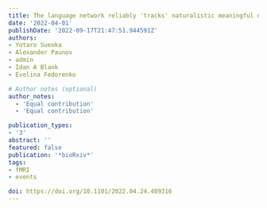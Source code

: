 ```yaml
---
title: The language network reliably 'tracks' naturalistic meaningful non-verbal stimuli
date: '2022-04-01'
publishDate: '2022-09-17T21:47:51.944591Z'
authors:
- Yotaro Sueoka
- Alexander Paunov
- admin
- Idan A Blank
- Evelina Fedorenko

# Author notes (optional)
author_notes:
  - 'Equal contribution'
  - 'Equal contribution'

publication_types:
- '3'
abstract: ''
featured: false
publication: '*bioRxiv*'
tags:
- fMRI
- events

doi: https://doi.org/10.1101/2022.04.24.489316
---
```

